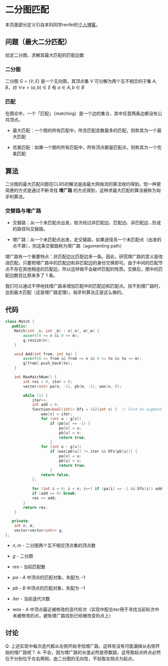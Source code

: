 # 二分图匹配
本页面部分定义引自本科同学renfei的[个人博客](https://www.renfei.org/blog/bipartite-matching.html)。

## 问题（最大二分匹配）
给定二分图，求解其最大匹配的匹配边数

### 二分图
二分图 $G=(V,E)$ 是一个无向图，其顶点集 $V$ 可分解为两个互不相交的子集 $A, B$，对 $\forall e=(a, b) \in E$ 有 $a \in A, b \in B$

### 匹配
在图论中，一个「匹配」（matching）是一个边的集合，其中任意两条边都没有公共顶点。

* 最大匹配：一个图的所有匹配中，所含匹配变数最多的匹配，则称其为一个最大匹配

* 完美匹配：如果一个图的所有匹配中，所有顶点都是匹配点，则称其为一个完美匹配


## 算法
二分图的最大匹配问题在CLRS的解法是由最大网络流的算法规约得到。但一种更简便的方式是通过不断寻找 **增广路** 的方式得到，这种求最大匹配的算法被称为匈牙利算法。

### 交替路与增广路
* 交替路：从一个未匹配点出发，依次经过非匹配边、匹配边、非匹配边…形成的路径叫交替路。

* 增广路：从一个未匹配点出发，走交替路，如果途径另一个未匹配点（出发的点不算），则这条交替路称为增广路（agumenting path）

增广路有一个重要特点：非匹配边比匹配边多一条。因此，研究增广路的意义是改进匹配。只要把增广路中的匹配边和非匹配边的身份交换即可。由于中间的匹配节点不存在其他相连的匹配边，所以这样做不会破坏匹配的性质。交换后，图中的匹配边数目比原来多了 $1$ 条。

我们可以通过不停地找增广路来增加匹配中的匹配边和匹配点。找不到增广路时，达到最大匹配（这是增广路定理）。匈牙利算法正是这么做的。


## 代码
```cpp
class Match {
   public:
    Match(int _n, int _m) : n(_n), m(_m) {
        assert(0 <= n && 0 <= m);
        g.resize(n);
    }

    void Add(int from, int to) {
        assert(0 <= from && from <= n && 0 <= to && to <= m);
        g[from].push_back(to);
    }

    int MaxMatchNum() {
        int res = 0, iter = 0;
        vector<int> pa(n, -1), pb(m, -1), was(n, 0);

        while (1) {
            iter++;
            int add = 0;
            function<bool(int)> Dfs = [&](int v) {  // Find an augmenting path starting from v
                was[v] = iter;
                for (int u : g[v])
                    if (pb[u] == -1) {
                        pa[v] = u;
                        pb[u] = v;
                        return true;
                    }
                for (int u : g[v])
                    if (was[pb[u]] != iter && Dfs(pb[u])) {
                        pa[v] = u;
                        pb[u] = v;
                        return true;
                    }
                return false;
            };
            
            for (int i = 0; i < n; i++) if (pa[i] == -1 && Dfs(i)) add++;
            if (add == 0) break;
            res += add;
        }
        return res;
    }

   private:
    int n, m;
    vector<vector<int>> g;
};
```

* $n, m$ - 二分图两个互不相交顶点集的顶点数

* $g$ - 二分图

* $res$ - 当前匹配数

* $pa$ - $A$ 中顶点的匹配对象，失配为 $-1$

* $pb$ - $B$ 中顶点的匹配对象，失配为 $-1$

* $iter$ - 当前迭代次数

* $was$ - $A$ 中顶点最近被修改的迭代轮次（实现中配合$iter$用于寻找当前轮次中未被修改的点，避免增广路找到已经被改变的点上）


## 讨论

Q: 上述实现中每次迭代都从左侧开始寻找增广路，这样有没有可能漏掉从右侧开始的增广路呢？
A: 不会，因为增广路的长度必然是奇数跳，这导致起点终点必然位于分别位于左右两侧，由二分图的无向性，不妨取左侧点为起点。

